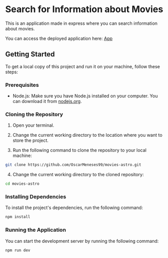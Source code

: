 # Search for Information about Movies

This is an application made in express where you can search information about movies.

You can access the deployed application here: [App](https://movies-astro-app.netlify.app/)

## Getting Started

To get a local copy of this project and run it on your machine, follow these steps:

### Prerequisites

- Node.js: Make sure you have Node.js installed on your computer. You can download it from [nodejs.org](https://nodejs.org/).

### Cloning the Repository

1. Open your terminal.

2. Change the current working directory to the location where you want to store the project.

3. Run the following command to clone the repository to your local machine:


```bash
git clone https://github.com/OscarMeneses99/movies-astro.git
```

4. Change the current working directory to the cloned repository:


```bash
cd movies-astro
```

### Installing Dependencies
To install the project's dependencies, run the following command:

```bash
npm install
```

### Running the Application
You can start the development server by running the following command:

```bash
npm run dev
```

